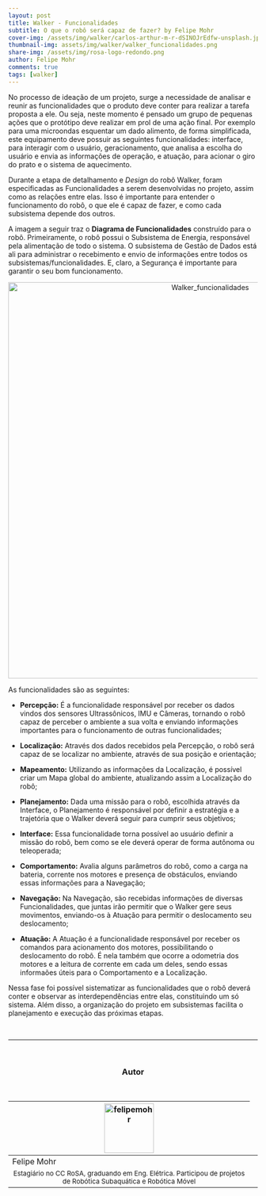 ```yaml
---
layout: post
title: Walker - Funcionalidades
subtitle: O que o robô será capaz de fazer? by Felipe Mohr
cover-img: /assets/img/walker/carlos-arthur-m-r-dSINOJrEdfw-unsplash.jpg
thumbnail-img: assets/img/walker/walker_funcionalidades.png
share-img: /assets/img/rosa-logo-redondo.png
author: Felipe Mohr
comments: true
tags: [walker]
---
```


No processo de ideação de um projeto, surge a necessidade de analisar e reunir as funcionalidades que o produto deve conter para realizar a tarefa proposta a ele. Ou seja, neste momento é pensado um grupo de pequenas ações que o protótipo deve realizar em prol de uma ação final. Por exemplo para uma microondas esquentar um dado alimento, de forma simplificada, este equipamento deve possuir as seguintes funcionalidades: interface, para interagir com o usuário, geracionamento, que analisa a escolha do usuário e envia as informações de operação, e atuação, para acionar o giro do prato e o sistema de aquecimento.

Durante a etapa de detalhamento e *Design* do robô Walker, foram especificadas as Funcionalidades a serem desenvolvidas no projeto, assim como as relações entre elas. 
Isso é importante para entender o funcionamento do robô, o que ele é capaz de fazer, e como cada subsistema depende dos outros.

A imagem a seguir traz o **Diagrama de Funcionalidades** construído para o robô. Primeiramente, o robô possui o Subsistema de Energia, responsável pela alimentação de todo o sistema. O subsistema de Gestão de Dados está ali para administrar o recebimento e envio de informações entre todos os subsistemas/funcionalidades. E, claro, a Segurança é importante para garantir o seu bom funcionamento. 

<center><img src="{{ 'assets/img/walker/walker_funcionalidades.png' | relative_url }}" alt="Walker_funcionalidades" width="800"/></center>


As funcionalidades são as seguintes:

- **Percepção:** É a funcionalidade responsável por receber os dados vindos dos sensores Ultrassônicos, IMU e Câmeras, tornando o robô capaz de perceber o ambiente a sua volta e enviando informações importantes para o funcionamento de outras funcionalidades;

- **Localização:** Através dos dados recebidos pela Percepção, o robô será capaz de se localizar no ambiente, através de sua posição e orientação;

- **Mapeamento:** Utilizando as informações da Localização, é possível criar um Mapa global do ambiente, atualizando assim a Localização do robô;

- **Planejamento:** Dada uma missão para o robô, escolhida através da Interface, o Planejamento é responsável por definir a estratégia e a trajetória que o Walker deverá seguir para cumprir seus objetivos;

- **Interface:** Essa funcionalidade torna possível ao usuário definir a missão do robô, bem como se ele deverá operar de forma autônoma ou teleoperada;

- **Comportamento:** Avalia alguns parâmetros do robô, como a carga na bateria, corrente nos motores e presença de obstáculos, enviando essas informações para a Navegação;

- **Navegação:** Na Navegação, são recebidas informações de diversas Funcionalidades, que juntas irão permitir que o Walker gere seus movimentos, enviando-os à Atuação para permitir o deslocamento seu deslocamento;

- **Atuação:** A Atuação é a funcionalidade responsável por receber os comandos para acionamento dos motores, possibilitando o deslocamento do robô. É nela também que ocorre a odometria dos motores e a leitura de corrente em cada um deles, sendo essas informaões úteis para o Comportamento e a Localização.

Nessa fase foi possível sistematizar as funcionalidades que o robô deverá conter e observar as interdependências entre elas, constituindo um só sistema. Além disso, a organização do projeto em subsistemas facilita o planejamento e execução das próximas etapas.


<br>

---------------------
<br>

<!-- autor -->
<center><h3 class="post-title">Autor</h3><br/></center>
<div class="row">
  <div class="col-xl-auto offset-xl-0 col-lg-4 offset-lg-0 center">
    <table class="table-borderless highlight">
      <thead>
        <tr>
          <th><img src="{{ 'assets/img/people/felipemohr-1.jpg' | relative_url }}" width="100" alt="felipemohr" class="img-fluid rounded-circle" /></th>
        </tr>
      </thead>
      <tbody>
        <tr class="font-weight-bolder" style="text-align: center margin-top: 0">
          <td>Felipe Mohr</td>
        </tr>
        <tr style="text-align: center" >
          <td style="vertical-align: top"><small>Estagiário no CC RoSA, graduando em Eng. Elétrica. Participou de projetos de Robótica Subaquática e Robótica Móvel</small></td>
          <td></td>
        </tr>
      </tbody>
    </table>
  </div>
</div>

<br>